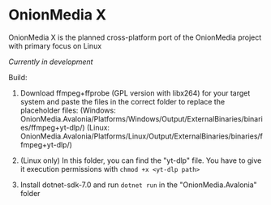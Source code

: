 # OnionMedia X
OnionMedia X is the planned cross-platform port of the OnionMedia project with primary focus on Linux

*Currently in development*

Build:
1. Download ffmpeg+ffprobe (GPL version with libx264) for your target system and paste the files in the correct folder to replace the placeholder files:
(Windows: OnionMedia.Avalonia/Platforms/Windows/Output/ExternalBinaries/binaries/ffmpeg+yt-dlp/)
(Linux: OnionMedia.Avalonia/Platforms/Linux/Output/ExternalBinaries/binaries/ffmpeg+yt-dlp/)

2. (Linux only) In this folder, you can find the "yt-dlp" file. You have to give it execution permissions with ``chmod +x <yt-dlp path>``

3. Install dotnet-sdk-7.0 and run ``dotnet run`` in the "OnionMedia.Avalonia" folder

